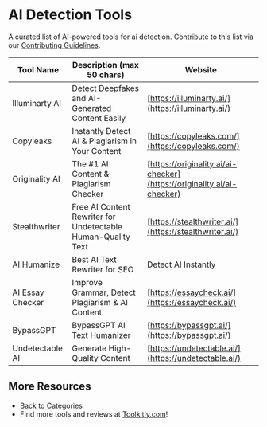 # AI Detection Tools

A curated list of AI-powered tools for ai detection. Contribute to this list via our [Contributing Guidelines](../CONTRIBUTING.md).

| Tool Name | Description (max 50 chars) | Website |
|-----------|----------------------------|---------|
| Illuminarty AI | Detect Deepfakes and AI-Generated Content Easily | [https://illuminarty.ai/](https://illuminarty.ai/) |
| Copyleaks | Instantly Detect AI & Plagiarism in Your Content | [https://copyleaks.com/](https://copyleaks.com/) |
| Originality AI | The #1 AI Content & Plagiarism Checker | [https://originality.ai/ai-checker](https://originality.ai/ai-checker) |
| Stealthwriter | Free AI Content Rewriter for Undetectable Human-Quality Text | [https://stealthwriter.ai/](https://stealthwriter.ai/) |
| AI Humanize | Best AI Text Rewriter for SEO | Detect AI Instantly | [https://aihumanize.com/](https://aihumanize.com/) |
| AI Essay Checker | Improve Grammar, Detect Plagiarism & AI Content | [https://essaycheck.ai/](https://essaycheck.ai/) |
| BypassGPT | BypassGPT AI Text Humanizer | [https://bypassgpt.ai/](https://bypassgpt.ai/) |
| Undetectable AI | Generate High-Quality Content | [https://undetectable.ai/](https://undetectable.ai/) |

## More Resources
- [Back to Categories](https://github.com/ToolkitlyAI/awesome-ai-tools/blob/master/README.md)
- Find more tools and reviews at [Toolkitly.com](https://toolkitly.com)!
